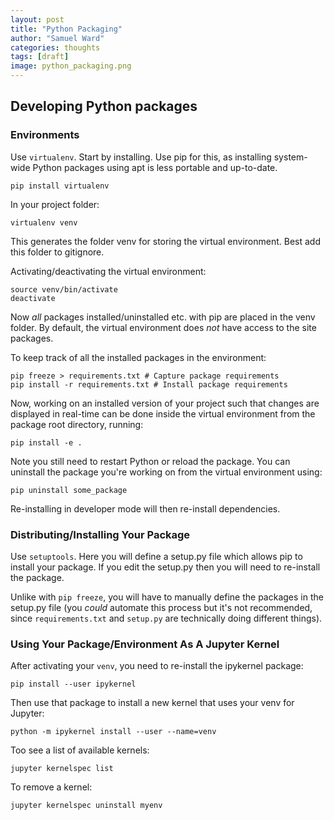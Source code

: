 ```yaml
---
layout: post
title: "Python Packaging"
author: "Samuel Ward"
categories: thoughts
tags: [draft]
image: python_packaging.png
---
```


## Developing Python packages

### Environments

Use ```virtualenv```. Start by installing. Use pip for this, as installing system-wide Python packages using apt is less portable and up-to-date.

```shell
pip install virtualenv
```

In your project folder:

```shell
virtualenv venv
```
This generates the folder venv for storing the virtual environment. Best add this folder to gitignore.

Activating/deactivating the virtual environment:

```shell
source venv/bin/activate
deactivate
```

Now *all* packages installed/uninstalled etc. with pip are placed in the venv folder. By default, the virtual environment does *not* have access to the site packages.

To keep track of all the installed packages in the environment:

```shell
pip freeze > requirements.txt # Capture package requirements
pip install -r requirements.txt # Install package requirements
```

Now, working on an installed version of your project such that changes are displayed in real-time can be done inside the virtual environment from the package root directory, running:

```shell
pip install -e .
```

Note you still need to restart Python or reload the package. You can uninstall the package you're working on from the virtual environment using:

```shell
pip uninstall some_package
```

Re-installing in developer mode will then re-install dependencies.

### Distributing/Installing Your Package

Use ```setuptools```. Here you will define a setup.py file which allows pip to install your package. If you edit the setup.py then you will need to re-install the package.

Unlike with ```pip freeze```, you will have to manually define the packages in the setup.py file (you _could_ automate this process but it's not recommended, since `requirements.txt` and `setup.py` are technically doing different things).

### Using Your Package/Environment As A Jupyter Kernel

After activating your ```venv```, you need to re-install the ipykernel package:

```shell
pip install --user ipykernel
```

Then use that package to install a new kernel that uses your venv for Jupyter: 

```shell
python -m ipykernel install --user --name=venv
```

Too see a list of available kernels:

```shell
jupyter kernelspec list
```

To remove a kernel:

```shell
jupyter kernelspec uninstall myenv
```

